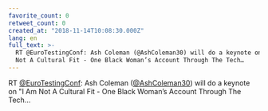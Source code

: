 ```yaml
---
favorite_count: 0
retweet_count: 0
created_at: "2018-11-14T10:08:30.000Z"
lang: en
full_text: >-
  RT @EuroTestingConf: Ash Coleman (@AshColeman30) will do a keynote on "I Am
  Not A Cultural Fit - One Black Woman’s Account Through The Tech…
---
```


RT [@EuroTestingConf](https://twitter.com/EuroTestingConf): Ash Coleman
([@AshColeman30](https://twitter.com/AshColeman30)) will do a keynote on "I Am
Not A Cultural Fit - One Black Woman’s Account Through The Tech…
